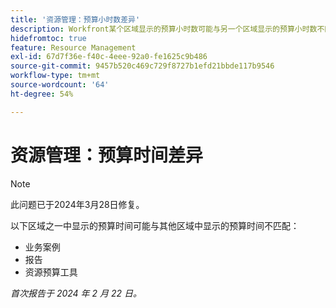 ```yaml
---
title: '资源管理：预算小时数差异'
description: Workfront某个区域显示的预算小时数可能与另一个区域显示的预算小时数不匹配。
hidefromtoc: true
feature: Resource Management
exl-id: 67d7f36e-f40c-4eee-92a0-fe1625c9b486
source-git-commit: 9457b520c469c729f8727b1efd21bbde117b9546
workflow-type: tm+mt
source-wordcount: '64'
ht-degree: 54%

---
```


# 资源管理：预算时间差异

>[!NOTE]
>
>此问题已于2024年3月28日修复。

以下区域之一中显示的预算时间可能与其他区域中显示的预算时间不匹配：

* 业务案例
* 报告
* 资源预算工具

_首次报告于 2024 年 2 月 22 日。_
